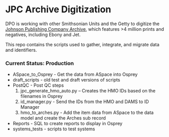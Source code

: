 # JPC Archive Digitization

DPO is working with other Smithsonian Units and the Getty to digitize the [Johnson Publishing Company Archive](https://nmaahc.si.edu/about/news/ford-mellon-and-macarthur-foundations-transfer-sole-ownership-historic-ebony-and-jet), which features >4 million prints and negatives, including Ebony and Jet.

This repo contains the scripts used to gather, integrate, and migrate data and identifiers. 

### Current Status: Production

 * ASpace_to_Osprey - Get the data from ASpace into Osprey
 * draft_scripts - old test and draft versions of scripts
 * PostQC - Post QC steps
    1. jpc_generate_hmo_auto.py – Creates the HMO IDs based on the filenames in Osprey
    1. id_manager.py - Send the IDs from the HMO and DAMS to ID Manager
    1. hmo_to_arches.py - Add the item data from ASpace to the data model and create the Arches sub record
 * Reports - SQL to create reports to display in Osprey
 * systems_tests - scripts to test systems
